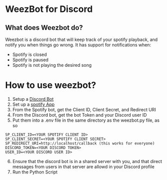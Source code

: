 # WeezBot for Discord

## What does Weezbot do?
Weezbot is a discord bot that will keep track of your spotify playback, and notify you when things go wrong. It has support for notifications when:
* Spotify is closed
* Spotify is paused
* Spotify is not playing the desired song

# How to use weezbot?
1) Setup a [Discord Bot](https://discord.com/developers/applications)
2) Set up a [spotify App](https://developer.spotify.com/dashboard)
3) From the Spotify bot, get the Client ID, Client Secret, and Redirect URI
4) From the Discord bot, get the bot Token and your Discord user ID
5) Put them into a .env file in the same directory as the weezbot.py file, as so
```
SP_CLIENT_ID=<YOUR SPOTIFY CLIENT ID>
SP_CLIENT_SECRET=<YOUR SPOTIFY CLIENT SECRET>
SP_REDIRECT_URI=http://localhost/callback (this works for everyone)
DISCORD_TOKEN=<YOUR DISCORD TOKEN>
USER_ID=<YOUR DISCORD USER ID>
```
6) Ensure that the discord bot is in a shared server with you, and that direct messages from users in that server are allowd in your Discord profile
7) Run the Python Script
